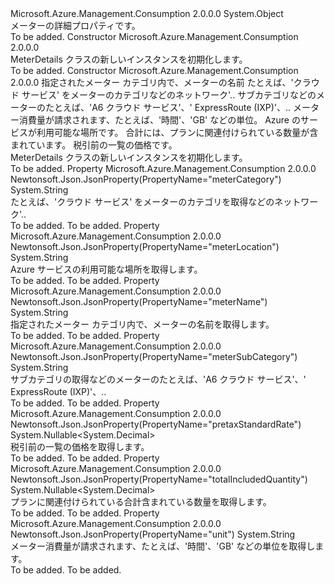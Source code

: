 <Type Name="MeterDetails" FullName="Microsoft.Azure.Management.Consumption.Models.MeterDetails">
  <TypeSignature Language="C#" Value="public class MeterDetails" />
  <TypeSignature Language="ILAsm" Value=".class public auto ansi beforefieldinit MeterDetails extends System.Object" />
  <TypeSignature Language="DocId" Value="T:Microsoft.Azure.Management.Consumption.Models.MeterDetails" />
  <TypeSignature Language="VB.NET" Value="Public Class MeterDetails" />
  <TypeSignature Language="F#" Value="type MeterDetails = class" />
  <AssemblyInfo>
    <AssemblyName>Microsoft.Azure.Management.Consumption</AssemblyName>
    <AssemblyVersion>2.0.0.0</AssemblyVersion>
  </AssemblyInfo>
  <Base>
    <BaseTypeName>System.Object</BaseTypeName>
  </Base>
  <Interfaces />
  <Docs>
    <summary>
            メーターの詳細プロパティです。
            </summary>
    <remarks>To be added.</remarks>
  </Docs>
  <Members>
    <Member MemberName=".ctor">
      <MemberSignature Language="C#" Value="public MeterDetails ();" />
      <MemberSignature Language="ILAsm" Value=".method public hidebysig specialname rtspecialname instance void .ctor() cil managed" />
      <MemberSignature Language="DocId" Value="M:Microsoft.Azure.Management.Consumption.Models.MeterDetails.#ctor" />
      <MemberSignature Language="VB.NET" Value="Public Sub New ()" />
      <MemberType>Constructor</MemberType>
      <AssemblyInfo>
        <AssemblyName>Microsoft.Azure.Management.Consumption</AssemblyName>
        <AssemblyVersion>2.0.0.0</AssemblyVersion>
      </AssemblyInfo>
      <Parameters />
      <Docs>
        <summary>
            MeterDetails クラスの新しいインスタンスを初期化します。
            </summary>
        <remarks>To be added.</remarks>
      </Docs>
    </Member>
    <Member MemberName=".ctor">
      <MemberSignature Language="C#" Value="public MeterDetails (string meterName = null, string meterCategory = null, string meterSubCategory = null, string unit = null, string meterLocation = null, Nullable&lt;decimal&gt; totalIncludedQuantity = null, Nullable&lt;decimal&gt; pretaxStandardRate = null);" />
      <MemberSignature Language="ILAsm" Value=".method public hidebysig specialname rtspecialname instance void .ctor(string meterName, string meterCategory, string meterSubCategory, string unit, string meterLocation, valuetype System.Nullable`1&lt;valuetype System.Decimal&gt; totalIncludedQuantity, valuetype System.Nullable`1&lt;valuetype System.Decimal&gt; pretaxStandardRate) cil managed" />
      <MemberSignature Language="DocId" Value="M:Microsoft.Azure.Management.Consumption.Models.MeterDetails.#ctor(System.String,System.String,System.String,System.String,System.String,System.Nullable{System.Decimal},System.Nullable{System.Decimal})" />
      <MemberSignature Language="VB.NET" Value="Public Sub New (Optional meterName As String = null, Optional meterCategory As String = null, Optional meterSubCategory As String = null, Optional unit As String = null, Optional meterLocation As String = null, Optional totalIncludedQuantity As Nullable(Of Decimal) = null, Optional pretaxStandardRate As Nullable(Of Decimal) = null)" />
      <MemberSignature Language="F#" Value="new Microsoft.Azure.Management.Consumption.Models.MeterDetails : string * string * string * string * string * Nullable&lt;decimal&gt; * Nullable&lt;decimal&gt; -&gt; Microsoft.Azure.Management.Consumption.Models.MeterDetails" Usage="new Microsoft.Azure.Management.Consumption.Models.MeterDetails (meterName, meterCategory, meterSubCategory, unit, meterLocation, totalIncludedQuantity, pretaxStandardRate)" />
      <MemberType>Constructor</MemberType>
      <AssemblyInfo>
        <AssemblyName>Microsoft.Azure.Management.Consumption</AssemblyName>
        <AssemblyVersion>2.0.0.0</AssemblyVersion>
      </AssemblyInfo>
      <Parameters>
        <Parameter Name="meterName" Type="System.String" />
        <Parameter Name="meterCategory" Type="System.String" />
        <Parameter Name="meterSubCategory" Type="System.String" />
        <Parameter Name="unit" Type="System.String" />
        <Parameter Name="meterLocation" Type="System.String" />
        <Parameter Name="totalIncludedQuantity" Type="System.Nullable&lt;System.Decimal&gt;" />
        <Parameter Name="pretaxStandardRate" Type="System.Nullable&lt;System.Decimal&gt;" />
      </Parameters>
      <Docs>
        <param name="meterName">指定されたメーター カテゴリ内で、メーターの名前</param>
        <param name="meterCategory">たとえば、'クラウド サービス' をメーターのカテゴリなどのネットワーク'..</param>
        <param name="meterSubCategory">サブカテゴリなどのメーターのたとえば、'A6 クラウド サービス'、' ExpressRoute (IXP)'、..</param>
        <param name="unit">メーター消費量が請求されます、たとえば、'時間'、'GB' などの単位。</param>
        <param name="meterLocation">Azure のサービスが利用可能な場所です。</param>
        <param name="totalIncludedQuantity">合計には、プランに関連付けられている数量が含まれています。</param>
        <param name="pretaxStandardRate">税引前の一覧の価格です。</param>
        <summary>
            MeterDetails クラスの新しいインスタンスを初期化します。
            </summary>
        <remarks>To be added.</remarks>
      </Docs>
    </Member>
    <Member MemberName="MeterCategory">
      <MemberSignature Language="C#" Value="public string MeterCategory { get; }" />
      <MemberSignature Language="ILAsm" Value=".property instance string MeterCategory" />
      <MemberSignature Language="DocId" Value="P:Microsoft.Azure.Management.Consumption.Models.MeterDetails.MeterCategory" />
      <MemberSignature Language="VB.NET" Value="Public ReadOnly Property MeterCategory As String" />
      <MemberSignature Language="F#" Value="member this.MeterCategory : string" Usage="Microsoft.Azure.Management.Consumption.Models.MeterDetails.MeterCategory" />
      <MemberType>Property</MemberType>
      <AssemblyInfo>
        <AssemblyName>Microsoft.Azure.Management.Consumption</AssemblyName>
        <AssemblyVersion>2.0.0.0</AssemblyVersion>
      </AssemblyInfo>
      <Attributes>
        <Attribute>
          <AttributeName>Newtonsoft.Json.JsonProperty(PropertyName="meterCategory")</AttributeName>
        </Attribute>
      </Attributes>
      <ReturnValue>
        <ReturnType>System.String</ReturnType>
      </ReturnValue>
      <Docs>
        <summary>
            たとえば、'クラウド サービス' をメーターのカテゴリを取得などのネットワーク'..
            </summary>
        <value>To be added.</value>
        <remarks>To be added.</remarks>
      </Docs>
    </Member>
    <Member MemberName="MeterLocation">
      <MemberSignature Language="C#" Value="public string MeterLocation { get; }" />
      <MemberSignature Language="ILAsm" Value=".property instance string MeterLocation" />
      <MemberSignature Language="DocId" Value="P:Microsoft.Azure.Management.Consumption.Models.MeterDetails.MeterLocation" />
      <MemberSignature Language="VB.NET" Value="Public ReadOnly Property MeterLocation As String" />
      <MemberSignature Language="F#" Value="member this.MeterLocation : string" Usage="Microsoft.Azure.Management.Consumption.Models.MeterDetails.MeterLocation" />
      <MemberType>Property</MemberType>
      <AssemblyInfo>
        <AssemblyName>Microsoft.Azure.Management.Consumption</AssemblyName>
        <AssemblyVersion>2.0.0.0</AssemblyVersion>
      </AssemblyInfo>
      <Attributes>
        <Attribute>
          <AttributeName>Newtonsoft.Json.JsonProperty(PropertyName="meterLocation")</AttributeName>
        </Attribute>
      </Attributes>
      <ReturnValue>
        <ReturnType>System.String</ReturnType>
      </ReturnValue>
      <Docs>
        <summary>
            Azure サービスの利用可能な場所を取得します。
            </summary>
        <value>To be added.</value>
        <remarks>To be added.</remarks>
      </Docs>
    </Member>
    <Member MemberName="MeterName">
      <MemberSignature Language="C#" Value="public string MeterName { get; }" />
      <MemberSignature Language="ILAsm" Value=".property instance string MeterName" />
      <MemberSignature Language="DocId" Value="P:Microsoft.Azure.Management.Consumption.Models.MeterDetails.MeterName" />
      <MemberSignature Language="VB.NET" Value="Public ReadOnly Property MeterName As String" />
      <MemberSignature Language="F#" Value="member this.MeterName : string" Usage="Microsoft.Azure.Management.Consumption.Models.MeterDetails.MeterName" />
      <MemberType>Property</MemberType>
      <AssemblyInfo>
        <AssemblyName>Microsoft.Azure.Management.Consumption</AssemblyName>
        <AssemblyVersion>2.0.0.0</AssemblyVersion>
      </AssemblyInfo>
      <Attributes>
        <Attribute>
          <AttributeName>Newtonsoft.Json.JsonProperty(PropertyName="meterName")</AttributeName>
        </Attribute>
      </Attributes>
      <ReturnValue>
        <ReturnType>System.String</ReturnType>
      </ReturnValue>
      <Docs>
        <summary>
            指定されたメーター カテゴリ内で、メーターの名前を取得します。
            </summary>
        <value>To be added.</value>
        <remarks>To be added.</remarks>
      </Docs>
    </Member>
    <Member MemberName="MeterSubCategory">
      <MemberSignature Language="C#" Value="public string MeterSubCategory { get; }" />
      <MemberSignature Language="ILAsm" Value=".property instance string MeterSubCategory" />
      <MemberSignature Language="DocId" Value="P:Microsoft.Azure.Management.Consumption.Models.MeterDetails.MeterSubCategory" />
      <MemberSignature Language="VB.NET" Value="Public ReadOnly Property MeterSubCategory As String" />
      <MemberSignature Language="F#" Value="member this.MeterSubCategory : string" Usage="Microsoft.Azure.Management.Consumption.Models.MeterDetails.MeterSubCategory" />
      <MemberType>Property</MemberType>
      <AssemblyInfo>
        <AssemblyName>Microsoft.Azure.Management.Consumption</AssemblyName>
        <AssemblyVersion>2.0.0.0</AssemblyVersion>
      </AssemblyInfo>
      <Attributes>
        <Attribute>
          <AttributeName>Newtonsoft.Json.JsonProperty(PropertyName="meterSubCategory")</AttributeName>
        </Attribute>
      </Attributes>
      <ReturnValue>
        <ReturnType>System.String</ReturnType>
      </ReturnValue>
      <Docs>
        <summary>
            サブカテゴリの取得などのメーターのたとえば、'A6 クラウド サービス'、' ExpressRoute (IXP)'、..
            </summary>
        <value>To be added.</value>
        <remarks>To be added.</remarks>
      </Docs>
    </Member>
    <Member MemberName="PretaxStandardRate">
      <MemberSignature Language="C#" Value="public Nullable&lt;decimal&gt; PretaxStandardRate { get; }" />
      <MemberSignature Language="ILAsm" Value=".property instance valuetype System.Nullable`1&lt;valuetype System.Decimal&gt; PretaxStandardRate" />
      <MemberSignature Language="DocId" Value="P:Microsoft.Azure.Management.Consumption.Models.MeterDetails.PretaxStandardRate" />
      <MemberSignature Language="VB.NET" Value="Public ReadOnly Property PretaxStandardRate As Nullable(Of Decimal)" />
      <MemberSignature Language="F#" Value="member this.PretaxStandardRate : Nullable&lt;decimal&gt;" Usage="Microsoft.Azure.Management.Consumption.Models.MeterDetails.PretaxStandardRate" />
      <MemberType>Property</MemberType>
      <AssemblyInfo>
        <AssemblyName>Microsoft.Azure.Management.Consumption</AssemblyName>
        <AssemblyVersion>2.0.0.0</AssemblyVersion>
      </AssemblyInfo>
      <Attributes>
        <Attribute>
          <AttributeName>Newtonsoft.Json.JsonProperty(PropertyName="pretaxStandardRate")</AttributeName>
        </Attribute>
      </Attributes>
      <ReturnValue>
        <ReturnType>System.Nullable&lt;System.Decimal&gt;</ReturnType>
      </ReturnValue>
      <Docs>
        <summary>
            税引前の一覧の価格を取得します。
            </summary>
        <value>To be added.</value>
        <remarks>To be added.</remarks>
      </Docs>
    </Member>
    <Member MemberName="TotalIncludedQuantity">
      <MemberSignature Language="C#" Value="public Nullable&lt;decimal&gt; TotalIncludedQuantity { get; }" />
      <MemberSignature Language="ILAsm" Value=".property instance valuetype System.Nullable`1&lt;valuetype System.Decimal&gt; TotalIncludedQuantity" />
      <MemberSignature Language="DocId" Value="P:Microsoft.Azure.Management.Consumption.Models.MeterDetails.TotalIncludedQuantity" />
      <MemberSignature Language="VB.NET" Value="Public ReadOnly Property TotalIncludedQuantity As Nullable(Of Decimal)" />
      <MemberSignature Language="F#" Value="member this.TotalIncludedQuantity : Nullable&lt;decimal&gt;" Usage="Microsoft.Azure.Management.Consumption.Models.MeterDetails.TotalIncludedQuantity" />
      <MemberType>Property</MemberType>
      <AssemblyInfo>
        <AssemblyName>Microsoft.Azure.Management.Consumption</AssemblyName>
        <AssemblyVersion>2.0.0.0</AssemblyVersion>
      </AssemblyInfo>
      <Attributes>
        <Attribute>
          <AttributeName>Newtonsoft.Json.JsonProperty(PropertyName="totalIncludedQuantity")</AttributeName>
        </Attribute>
      </Attributes>
      <ReturnValue>
        <ReturnType>System.Nullable&lt;System.Decimal&gt;</ReturnType>
      </ReturnValue>
      <Docs>
        <summary>
            プランに関連付けられている合計含まれている数量を取得します。
            </summary>
        <value>To be added.</value>
        <remarks>To be added.</remarks>
      </Docs>
    </Member>
    <Member MemberName="Unit">
      <MemberSignature Language="C#" Value="public string Unit { get; }" />
      <MemberSignature Language="ILAsm" Value=".property instance string Unit" />
      <MemberSignature Language="DocId" Value="P:Microsoft.Azure.Management.Consumption.Models.MeterDetails.Unit" />
      <MemberSignature Language="VB.NET" Value="Public ReadOnly Property Unit As String" />
      <MemberSignature Language="F#" Value="member this.Unit : string" Usage="Microsoft.Azure.Management.Consumption.Models.MeterDetails.Unit" />
      <MemberType>Property</MemberType>
      <AssemblyInfo>
        <AssemblyName>Microsoft.Azure.Management.Consumption</AssemblyName>
        <AssemblyVersion>2.0.0.0</AssemblyVersion>
      </AssemblyInfo>
      <Attributes>
        <Attribute>
          <AttributeName>Newtonsoft.Json.JsonProperty(PropertyName="unit")</AttributeName>
        </Attribute>
      </Attributes>
      <ReturnValue>
        <ReturnType>System.String</ReturnType>
      </ReturnValue>
      <Docs>
        <summary>
            メーター消費量が請求されます、たとえば、'時間'、'GB' などの単位を取得します。
            </summary>
        <value>To be added.</value>
        <remarks>To be added.</remarks>
      </Docs>
    </Member>
  </Members>
</Type>